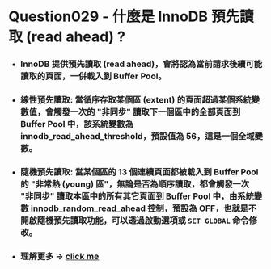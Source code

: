 Question029 - 什麼是 InnoDB 預先讀取 (read ahead) ?
=====
* ### InnoDB 提供預先讀取 (read ahead)，會將認為當前請求後續可能讀取的頁面，一併載入到 Buffer Pool。
* ### 線性預先讀取: 當循序存取某個區 (extent) 的頁面超過某個系統變數值，會觸發一次的 "非同步" 讀取下一個區中的全部頁面到 Buffer Pool 中，該系統變數為 innodb_read_ahead_threshold，預設值為 56，這是一個全域變數。
* ### 隨機預先讀取: 當某個區的 13 個連續頁面都被載入到 Buffer Pool 的 "非常熱 (young) 區"，無論是否為順序讀取，都會觸發一次 "非同步" 讀取本區中的所有其它頁面到 Buffer Pool 中，由系統變數 innodb_random_read_ahead 控制，預設為 OFF，也就是不開啟隨機預先讀取功能，可以透過啟動選項或 ```SET GLOBAL``` 命令修改。
* ### 理解更多 -> [click me](https://gitlab.com/ChiangWei/main/-/tree/master/MySQLPrinciples/Chapter17)
<br />
